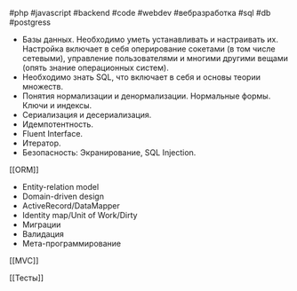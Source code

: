 #php #javascript #backend #code #webdev #вебразработка #sql #db #postgress

- Базы данных. Необходимо уметь устанавливать и настраивать их. Настройка включает в себя оперирование сокетами (в том числе сетевыми), управление пользователями и многими другими вещами (опять знание операционных систем).
- Необходимо знать SQL, что включает в себя и основы теории множеств.
- Понятия нормализации и денормализации. Нормальные формы. Ключи и индексы.
- Сериализация и десериализация.
- Идемпотентность.
- Fluent Interface.
- Итератор.
- Безопасность: Экранирование, SQL Injection.

[[ORM]]
- Entity-relation model
- Domain-driven design
- ActiveRecord/DataMapper
- Identity map/Unit of Work/Dirty
- Миграции
- Валидация
- Мета-программирование

[[MVC]]

[[Тесты]]